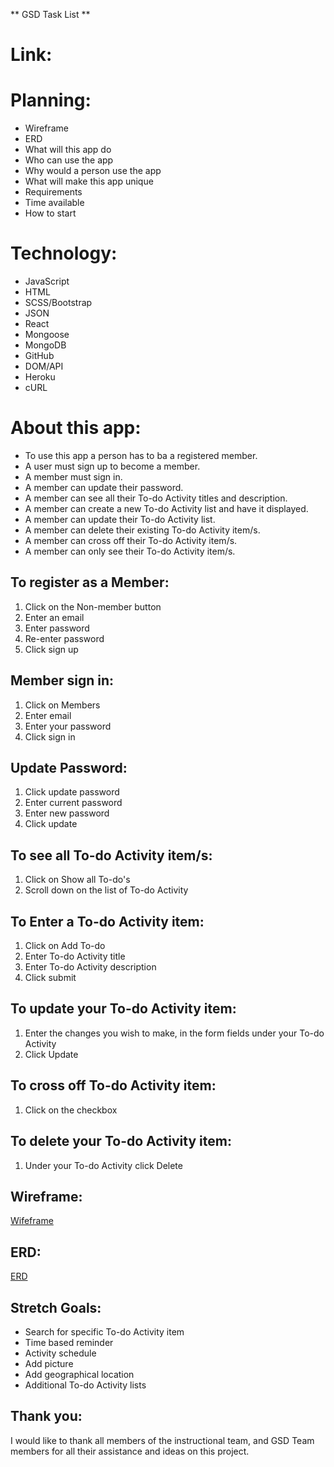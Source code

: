 ** GSD Task List **

# Link:

# Planning:

- Wireframe
- ERD
- What will this app do
- Who can use the app
- Why would a person use the app
- What will make this app unique
- Requirements
- Time available
- How to start

# Technology:

- JavaScript
- HTML
- SCSS/Bootstrap
- JSON
- React
- Mongoose
- MongoDB
- GitHub
- DOM/API
- Heroku
- cURL

# About this app:

- To use this app a person has to ba a registered member.
- A user must sign up to become a member.
- A member must sign in.
- A member can update their password.
- A member can see all their To-do Activity titles and description.
- A member can create a new To-do Activity list and have it displayed.
- A member can update their To-do Activity list.
- A member can delete their existing To-do Activity item/s. 
- A member can cross off their To-do Activity item/s.
- A member can only see their To-do Activity item/s.


## To register as a Member:
1. Click on the Non-member button
2. Enter an email
3. Enter password
4. Re-enter password
5. Click sign up

## Member sign in:
1. Click on Members
2. Enter email
3. Enter your password
4. Click sign in

## Update Password:
1. Click update password
2. Enter current password
3. Enter new password
4. Click update

## To see all To-do Activity item/s:
1. Click on Show all To-do's
2. Scroll down on the list of To-do Activity

## To Enter a To-do Activity item:
1. Click on Add To-do
2. Enter To-do Activity title
3. Enter To-do Activity description
4. Click submit

## To update your To-do Activity item:
1. Enter the changes you wish to make, in the form fields under your To-do Activity
2. Click Update

## To cross off To-do Activity item:
1. Click on the checkbox

## To delete your To-do Activity item:
1. Under your To-do Activity click Delete

## Wireframe:
[Wifeframe](https://imgur.com/gXGS6vC)

## ERD:
[ERD](https://imgur.com/a/lU6PvwV)

## Stretch Goals:

- Search for specific To-do Activity item
- Time based reminder
- Activity schedule
- Add picture
- Add geographical location
- Additional To-do Activity lists

## Thank you:

I would like to thank all members of the instructional team, and GSD Team members for all their assistance and ideas on this project.